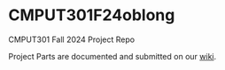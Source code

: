 # CMPUT301F24oblong
CMPUT301 Fall 2024 Project Repo

Project Parts are documented and submitted on our [wiki](https://github.com/CMPUT301oblong/CMPUT301F24oblong/wiki).
